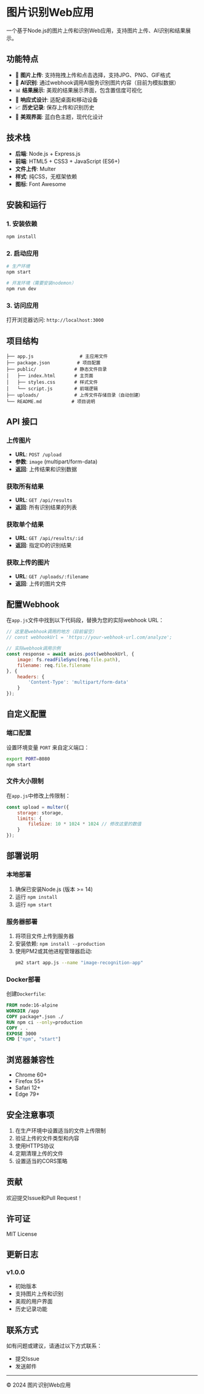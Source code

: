 # 图片识别Web应用

一个基于Node.js的图片上传和识别Web应用，支持图片上传、AI识别和结果展示。

## 功能特点

- 📸 **图片上传**: 支持拖拽上传和点击选择，支持JPG、PNG、GIF格式
- 🤖 **AI识别**: 通过webhook调用AI服务识别图片内容（目前为模拟数据）
- 📊 **结果展示**: 美观的结果展示界面，包含置信度可视化
- 📱 **响应式设计**: 适配桌面和移动设备
- 📈 **历史记录**: 保存上传和识别历史
- 🎨 **美观界面**: 蓝白色主题，现代化设计

## 技术栈

- **后端**: Node.js + Express.js
- **前端**: HTML5 + CSS3 + JavaScript (ES6+)
- **文件上传**: Multer
- **样式**: 纯CSS，无框架依赖
- **图标**: Font Awesome

## 安装和运行

### 1. 安装依赖

```bash
npm install
```

### 2. 启动应用

```bash
# 生产环境
npm start

# 开发环境（需要安装nodemon）
npm run dev
```

### 3. 访问应用

打开浏览器访问: `http://localhost:3000`

## 项目结构

```
├── app.js                 # 主应用文件
├── package.json          # 项目配置
├── public/              # 静态文件目录
│   ├── index.html       # 主页面
│   ├── styles.css       # 样式文件
│   └── script.js        # 前端逻辑
├── uploads/             # 上传文件存储目录（自动创建）
└── README.md           # 项目说明
```

## API 接口

### 上传图片
- **URL**: `POST /upload`
- **参数**: `image` (multipart/form-data)
- **返回**: 上传结果和识别数据

### 获取所有结果
- **URL**: `GET /api/results`
- **返回**: 所有识别结果的列表

### 获取单个结果
- **URL**: `GET /api/results/:id`
- **返回**: 指定ID的识别结果

### 获取上传的图片
- **URL**: `GET /uploads/:filename`
- **返回**: 上传的图片文件

## 配置Webhook

在`app.js`文件中找到以下代码段，替换为您的实际webhook URL：

```javascript
// 这里是webhook调用的地方（目前留空）
// const webhookUrl = 'https://your-webhook-url.com/analyze';

// 实际webhook调用示例
const response = await axios.post(webhookUrl, {
    image: fs.readFileSync(req.file.path),
    filename: req.file.filename
}, {
    headers: {
        'Content-Type': 'multipart/form-data'
    }
});
```

## 自定义配置

### 端口配置
设置环境变量 `PORT` 来自定义端口：
```bash
export PORT=8080
npm start
```

### 文件大小限制
在`app.js`中修改上传限制：
```javascript
const upload = multer({ 
    storage: storage,
    limits: {
        fileSize: 10 * 1024 * 1024 // 修改这里的数值
    }
});
```

## 部署说明

### 本地部署
1. 确保已安装Node.js (版本 >= 14)
2. 运行 `npm install`
3. 运行 `npm start`

### 服务器部署
1. 将项目文件上传到服务器
2. 安装依赖: `npm install --production`
3. 使用PM2或其他进程管理器启动:
   ```bash
   pm2 start app.js --name "image-recognition-app"
   ```

### Docker部署
创建`Dockerfile`:
```dockerfile
FROM node:16-alpine
WORKDIR /app
COPY package*.json ./
RUN npm ci --only=production
COPY . .
EXPOSE 3000
CMD ["npm", "start"]
```

## 浏览器兼容性

- Chrome 60+
- Firefox 55+
- Safari 12+
- Edge 79+

## 安全注意事项

1. 在生产环境中设置适当的文件上传限制
2. 验证上传的文件类型和内容
3. 使用HTTPS协议
4. 定期清理上传的文件
5. 设置适当的CORS策略

## 贡献

欢迎提交Issue和Pull Request！

## 许可证

MIT License

## 更新日志

### v1.0.0
- 初始版本
- 支持图片上传和识别
- 美观的用户界面
- 历史记录功能

## 联系方式

如有问题或建议，请通过以下方式联系：
- 提交Issue
- 发送邮件

---

© 2024 图片识别Web应用
